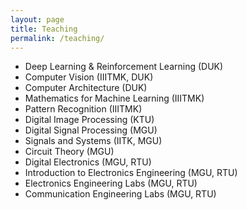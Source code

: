 ```yaml
---
layout: page
title: Teaching
permalink: /teaching/
---
```

  * Deep Learning & Reinforcement Learning (DUK)
  * Computer Vision (IIITMK, DUK)
  * Computer Architecture (DUK)
  * Mathematics for Machine Learning (IIITMK)
  * Pattern Recognition (IIITMK)
  * Digital Image Processing (KTU)
  * Digital Signal Processing (MGU) 
  * Signals and Systems (IITK, MGU)
  * Circuit Theory (MGU)
  * Digital Electronics (MGU, RTU)
  * Introduction to Electronics Engineering (MGU, RTU)
  * Electronics Engineering Labs (MGU, RTU)
  * Communication Engineering Labs (MGU, RTU)
